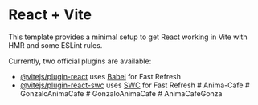 # React + Vite

This template provides a minimal setup to get React working in Vite with HMR and some ESLint rules.

Currently, two official plugins are available:

- [@vitejs/plugin-react](https://github.com/vitejs/vite-plugin-react/blob/main/packages/plugin-react/README.md) uses [Babel](https://babeljs.io/) for Fast Refresh
- [@vitejs/plugin-react-swc](https://github.com/vitejs/vite-plugin-react-swc) uses [SWC](https://swc.rs/) for Fast Refresh
#   A n i m a - C a f e  
 #   G o n z a l o A n i m a C a f e  
 #   G o n z a l o A n i m a C a f e  
 #   A n i m a C a f e G o n z a  
 